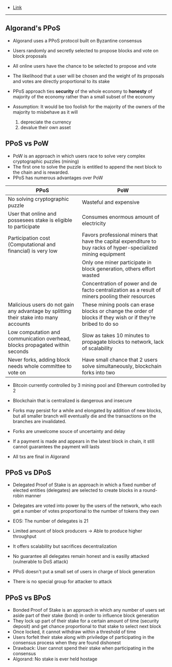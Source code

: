 - [Link](https://www.algorand.com/technology/pure-proof-of-stake)

---

## Algorand's PPoS

- Algorand uses a PPoS protocol built on Byzantine consensus
- Users randomly and secretly selected to propose blocks and vote on block proposals
- All online users have the chance to be selected to propose and vote
- The likelihood that a user will be chosen and the weight of its proposals and votes are directly proportional to its stake

- PPoS approach ties **security** of the whole economy to **honesty** of majority of the economy rather than a small subset of the economy
- Assumption: It would be too foolish for the majority of the owners of the majority to misbehave as it will
  1. depreciate the currency
  2. devalue their own asset

## PPoS vs PoW

- PoW is an approach in which users race to solve very complex cryptographic puzzles (mining)
- The first one to solve the puzzle is entitled to append the next block to the chain and is rewarded.
- PPoS has numerous advantages over PoW

| PPoS                                                                                  | PoW                                                                                                             |
| ------------------------------------------------------------------------------------- | --------------------------------------------------------------------------------------------------------------- |
| No solving cryptographic puzzle                                                       | Wasteful and expensive                                                                                          |
| User that online and possesees stake is eligible to participate                       | Consumes enormous amount of electricity                                                                         |
| Participation cost (Computational and financial) is very low                          | Favors professional miners that have the capital expenditure to buy racks of hyper-specialized mining equipment |
|                                                                                       | Only one miner participate in block generation, others effort wasted                                            |
|                                                                                       | Concentration of power and de facto centralization as a result of miners pooling their resources                |
| Malicious users do not gain any advantage by splitting their stake into many accounts | These mining pools can erase blocks or change the order of blocks if they wish or if they’re bribed to do so    |
| Low computation and communication overhead, blocks propagated within seconds          | Slow as takes 10 minutes to propagate blocks to network, lack of scalability                                    |
| Never forks, adding block needs whole committee to vote on                            | Have small chance that 2 users solve simultaneously, blockchain forks into two                                  |

- Bitcoin currently controlled by 3 mining pool and Ethereum controlled by 2
- Blockchain that is centralized is dangerous and insecure

- Forks may persist for a while and elongated by addition of new blocks, but all smaller branch will eventually die and the transactions on the branches are invalidated.
- Forks are unwelcome souce of uncertainty and delay
- If a payment is made and appears in the latest block in chain, it still cannot guarantees the payment will lasts
- All txs are final in Algorand

## PPoS vs DPoS

- Delegated Proof of Stake is an approach in which a fixed number of elected entities (delegates) are selected to create blocks in a round-robin manner
- Delegates are voted into power by the users of the network, who each get a number of votes proportional to the number of tokens they own
- EOS: The number of delegates is 21
- Limited amount of block producers -> Able to produce higher throughput
- It offers scalability but sacrifices decentralization
- No guarantee all delegates remain honest and is easilly attacked (vulnerable to DoS attack)

- PPoS doesn't put a small set of users in charge of block generation
- There is no special group for attacker to attack

## PPoS vs BPoS

- Bonded Proof of Stake is an approach in which any number of users set aside part of their stake (bond) in order to influence block generation
- They lock up part of their stake for a certain amount of time (security deposit) and get chance proportional to that stake to select next block
- Once locked, it cannot withdraw within a threshold of time
- Users forfeit their stake along with priviledge of participating in the consensus process when they are found dishonest
- Drawback: User cannot spend their stake when participating in the consensus
- Algorand: No stake is ever held hostage
